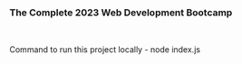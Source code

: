 ### The Complete 2023 Web Development Bootcamp

<br>

Command to run this project locally - node index.js
